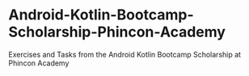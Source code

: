 # Android-Kotlin-Bootcamp-Scholarship-Phincon-Academy
Exercises and Tasks from the Android Kotlin Bootcamp Scholarship at Phincon Academy
